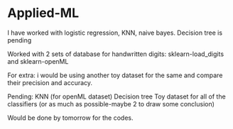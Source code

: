 # Applied-ML

I have worked with logistic regression, KNN, naive bayes.
Decision tree is pending

Worked with 2 sets of database for handwritten digits: sklearn-load_digits and sklearn-openML

For extra: i would be using another toy dataset for the same and compare their precision and accuracy.

Pending:
KNN (for openML dataset)
Decision tree
Toy dataset for all of the classifiers (or as much as possible-maybe 2 to draw some conclusion)

Would be done by tomorrow for the codes.
